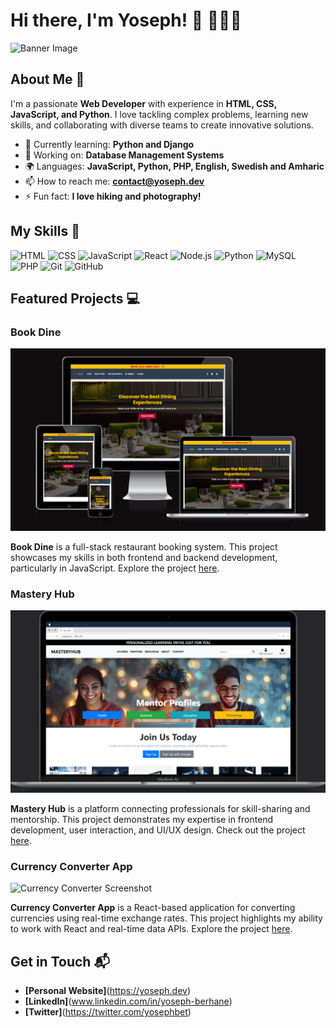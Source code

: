 # Hi there, I'm Yoseph! 👋 👨🏾‍💻

![Banner Image](https://github.com/yosephdev/GitHub-Profile/blob/master/banner.png)

## About Me 🚀

I'm a passionate **Web Developer** with experience in **HTML, CSS, JavaScript, and Python**. I love tackling complex problems, learning new skills, and collaborating with diverse teams to create innovative solutions.

- 🌱 Currently learning: **Python and Django**
- 🔭 Working on: **Database Management Systems**
- 🌍 Languages: **JavaScript, Python, PHP, English, Swedish and Amharic**
- 📫 How to reach me: **contact@yoseph.dev**
- ⚡ Fun fact: **I love hiking and photography!**

## My Skills 🧠

![HTML](https://img.shields.io/badge/-HTML-E34F26?style=flat-square&logo=html5&logoColor=white)
![CSS](https://img.shields.io/badge/-CSS-1572B6?style=flat-square&logo=css3&logoColor=white)
![JavaScript](https://img.shields.io/badge/-JavaScript-F7DF1E?style=flat-square&logo=javascript&logoColor=black)
![React](https://img.shields.io/badge/-React-61DAFB?style=flat-square&logo=react&logoColor=black)
![Node.js](https://img.shields.io/badge/-Node.js-339933?style=flat-square&logo=node.js&logoColor=white)
![Python](https://img.shields.io/badge/-Python-3776AB?style=flat-square&logo=python&logoColor=white)
![MySQL](https://img.shields.io/badge/-MySQL-4479A1?style=flat-square&logo=mysql&logoColor=white)
![PHP](https://img.shields.io/badge/-PHP-777BB4?style=flat-square&logo=php&logoColor=white)
![Git](https://img.shields.io/badge/-Git-F05032?style=flat-square&logo=git&logoColor=white)
![GitHub](https://img.shields.io/badge/-GitHub-181717?style=flat-square&logo=github&logoColor=white)


## Featured Projects 💻

### Book Dine

![Book Dine Screenshot](https://github.com/yosephdev/book-dine/blob/main/docs/readme_images/image-mockup.png) 

**Book Dine** is a full-stack restaurant booking system. This project showcases my skills in both frontend and backend development, particularly in JavaScript. Explore the project [here](https://github.com/yosephdev/book-dine).

### Mastery Hub

![Mastery Hub Screenshot](https://github.com/yosephdev/mastery-hub/blob/main/docs/readme_images/Macbook.png?raw=true)

**Mastery Hub** is a platform connecting professionals for skill-sharing and mentorship. This project demonstrates my expertise in frontend development, user interaction, and UI/UX design. Check out the project [here](https://github.com/yosephdev/mastery-hub).

### Currency Converter App

![Currency Converter Screenshot](https://github.com/yosephdev/currency-converter-app/raw/main/preview.png)

**Currency Converter App** is a React-based application for converting currencies using real-time exchange rates. This project highlights my ability to work with React and real-time data APIs. Explore the project [here](https://github.com/yosephdev/currency-converter-app).


## Get in Touch 📬

- **[Personal Website]**(https://yoseph.dev)
- **[LinkedIn]**(www.linkedin.com/in/yoseph-berhane)
- **[Twitter]**(https://twitter.com/yosephbet)

